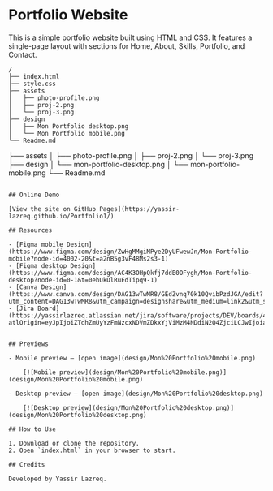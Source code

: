 # Portfolio Website
This is a simple portfolio website built using HTML and CSS. It features a single-page layout with sections for Home, About, Skills, Portfolio, and Contact.
```
/
├── index.html
├── style.css
├── assets
│   ├── photo-profile.png
│   ├── proj-2.png
│   └── proj-3.png
├── design
│   ├── Mon Portfolio desktop.png
│   └── Mon Portfolio mobile.png
└── Readme.md
```
├── assets
│   ├── photo-profile.png
│   ├── proj-2.png
│   └── proj-3.png
├── design
│   └── mon-portfolio-desktop.png
│   └── mon-portfolio-mobile.png
└── Readme.md
```

## Online Demo

[View the site on GitHub Pages](https://yassir-lazreq.github.io/Portfolio1/)

## Resources

- [Figma mobile Design](https://www.figma.com/design/ZwHgMMgiMPye2DyUFwewJn/Mon-Portfolio-mobile?node-id=4002-20&t=a2nB5g3vF48Ms2s3-1)
- [Figma desktop Design](https://www.figma.com/design/AC4K3OHpQkfj7ddB0OFygh/Mon-Portfolio-desktop?node-id=0-1&t=0ehUkDlRuEdTipq9-1)
- [Canva Design](https://www.canva.com/design/DAG13wTwMR8/GEdZvnq70k10QvibPzdJGA/edit?utm_content=DAG13wTwMR8&utm_campaign=designshare&utm_medium=link2&utm_source=sharebutton)
- [Jira Board](https://yassirlazreq.atlassian.net/jira/software/projects/DEV/boards/4?atlOrigin=eyJpIjoiZTdhZmUyYzFmNzcxNDVmZDkxYjViMzM4NDdiN2Q4ZjciLCJwIjoiaiJ9)


## Previews

- Mobile preview — [open image](design/Mon%20Portfolio%20mobile.png)

	[![Mobile preview](design/Mon%20Portfolio%20mobile.png)](design/Mon%20Portfolio%20mobile.png)

- Desktop preview — [open image](design/Mon%20Portfolio%20desktop.png)

	[![Desktop preview](design/Mon%20Portfolio%20desktop.png)](design/Mon%20Portfolio%20desktop.png)

## How to Use

1. Download or clone the repository.
2. Open `index.html` in your browser to start.

## Credits

Developed by Yassir Lazreq.